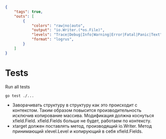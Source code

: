 ```json
{
    "tags": true,
    "outs": [
        {
            "colors": "raw|no|auto",
            "output": "io.Writer.(*os.File)",
            "levels": "Trace|Debug|Info|Warning|Error|Fatal|Panic|Text",
            "format": "logrus",
        }
    ]
}
```

# Tests
Run all tests
```bash
go test ./...
```

- Заворачивать структуру в структуру как это происходит с контекстом.
    Таким образом повысится производительность исключив копирование
    массива. Модификация должна коснуться xfield.Field.
    xfield.Fields больше не будет, работаем по контексту.
- xtarget должен поставлять метод, производящий io.Writer.
    Метод принимающий xlevel.Level и копирующий в себя xfield.Fields.